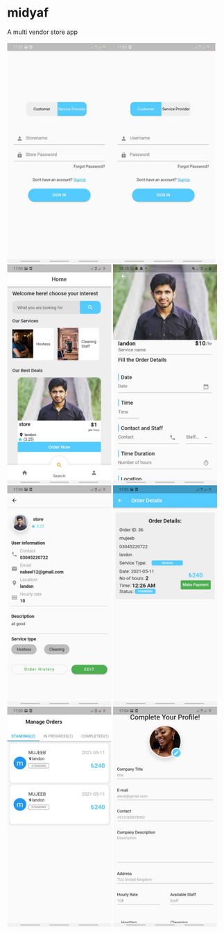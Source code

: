 # midyaf

A multi vendor store app
<br>
<br>
<img src="Screenshot/1.jpeg" alt="drawing" width="240"/><img src="Screenshot/2.jpeg" alt="drawing" width="240"/>
<img src="Screenshot/3.jpeg" alt="drawing" width="240"/>
<img src="Screenshot/4.jpeg" alt="drawing" width="240"/>
<img src="Screenshot/5.jpeg" alt="drawing" width="240"/>
<img src="Screenshot/6.jpeg" alt="drawing" width="240"/>
<img src="Screenshot/7.jpeg" alt="drawing" width="240"/>
<img src="Screenshot/8.jpeg" alt="drawing" width="240"/>
